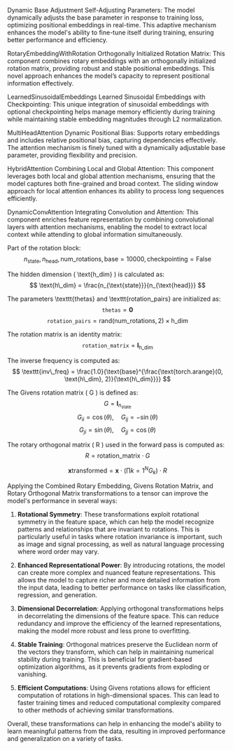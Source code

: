 
Dynamic Base Adjustment
Self-Adjusting Parameters: The model dynamically adjusts the base parameter in response to training loss, optimizing positional embeddings in real-time. This adaptive mechanism enhances the model's ability to fine-tune itself during training, ensuring better performance and efficiency.

RotaryEmbeddingWithRotation
Orthogonally Initialized Rotation Matrix: This component combines rotary embeddings with an orthogonally initialized rotation matrix, providing robust and stable positional embeddings. This novel approach enhances the model’s capacity to represent positional information effectively.

LearnedSinusoidalEmbeddings
Learned Sinusoidal Embeddings with Checkpointing: This unique integration of sinusoidal embeddings with optional checkpointing helps manage memory efficiently during training while maintaining stable embedding magnitudes through L2 normalization.

MultiHeadAttention
Dynamic Positional Bias: Supports rotary embeddings and includes relative positional bias, capturing dependencies effectively. The attention mechanism is finely tuned with a dynamically adjustable base parameter, providing flexibility and precision.

HybridAttention
Combining Local and Global Attention: This component leverages both local and global attention mechanisms, ensuring that the model captures both fine-grained and broad context. The sliding window approach for local attention enhances its ability to process long sequences efficiently.

DynamicConvAttention
Integrating Convolution and Attention: This component enriches feature representation by combining convolutional layers with attention mechanisms, enabling the model to extract local context while attending to global information simultaneously.


Part of the rotation block:
$$
n_{\text{state}}, n_{\text{head}}, \text{num\_rotations}, \text{base}=10000, \text{checkpointing}=\text{False}
$$

The hidden dimension \( \text{h\_dim} \) is calculated as:
$$
\text{h\_dim} = \frac{n_{\text{state}}}{n_{\text{head}}}
$$

The parameters \texttt{thetas} and \texttt{rotation\_pairs} are initialized as:
$$
\texttt{thetas} = \mathbf{0}
$$
$$
\texttt{rotation\_pairs} = \text{rand}(\text{num\_rotations}, 2) \times \text{h\_dim}
$$

The rotation matrix is an identity matrix:
$$
\texttt{rotation\_matrix} = \mathbf{I}_{\text{h\_dim}}
$$

The inverse frequency is computed as:
$$
\texttt{inv\_freq} = \frac{1.0}{\text{base}^{\frac{\text{torch.arange}(0, \text{h\_dim}, 2)}{\text{h\_dim}}}}
$$

The Givens rotation matrix \( G \) is defined as:
$$
G = \mathbf{I}_{n_{\text{state}}}
$$
$$
G_{ii} = \cos(\theta), \quad G_{ij} = -\sin(\theta)
$$
$$
G_{ji} = \sin(\theta), \quad G_{jj} = \cos(\theta)
$$

The rotary orthogonal matrix \( R \) used in the forward pass is computed as:
$$
R = \text{rotation\_matrix} \cdot G
$$

$$ \mathbf{x}{\text{transformed}} = \mathbf{x} \cdot \left( \prod{k=1}^{N} G_k \right) \cdot R $$

Applying the Combined Rotary Embedding, Givens Rotation Matrix, and Rotary Orthogonal Matrix transformations to a tensor can improve the model's performance in several ways:

1. **Rotational Symmetry**: These transformations exploit rotational symmetry in the feature space, which can help the model recognize patterns and relationships that are invariant to rotations. This is particularly useful in tasks where rotation invariance is important, such as image and signal processing, as well as natural language processing where word order may vary.

2. **Enhanced Representational Power**: By introducing rotations, the model can create more complex and nuanced feature representations. This allows the model to capture richer and more detailed information from the input data, leading to better performance on tasks like classification, regression, and generation.

3. **Dimensional Decorrelation**: Applying orthogonal transformations helps in decorrelating the dimensions of the feature space. This can reduce redundancy and improve the efficiency of the learned representations, making the model more robust and less prone to overfitting.

4. **Stable Training**: Orthogonal matrices preserve the Euclidean norm of the vectors they transform, which can help in maintaining numerical stability during training. This is beneficial for gradient-based optimization algorithms, as it prevents gradients from exploding or vanishing.

5. **Efficient Computations**: Using Givens rotations allows for efficient computation of rotations in high-dimensional spaces. This can lead to faster training times and reduced computational complexity compared to other methods of achieving similar transformations.

Overall, these transformations can help in enhancing the model's ability to learn meaningful patterns from the data, resulting in improved performance and generalization on a variety of tasks.

